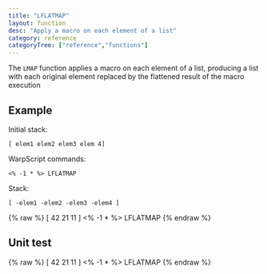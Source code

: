 ```yaml
---
title: "LFLATMAP"
layout: function
desc: "Apply a macro on each element of a list"
category: reference
categoryTree: ["reference","functions"]
---
```


The `LMAP` function applies a macro on each element of a list, producing a list with each original element replaced by the flattened result of the macro execution

## Example ##

Initial stack:

    [ elem1 elem2 elem3 elem 4]


WarpScript commands:

    <% -1 * %> LFLATMAP


Stack:

    [ -elem1 -elem2 -elem3 -elem4 ]

{% raw %}
<warp10-warpscript-widget backend="{{backend}}"  exec-endpoint="{{execEndpoint}}">
[ 42 21 11 ]
<% -1 * %>
LFLATMAP
</warp10-warpscript-widget>
{% endraw %}    


## Unit test ##

{% raw %}
[ 42 21 11 ]
<% -1 * %>
LFLATMAP
</warp10-warpscript-widget>
{% endraw %}        
